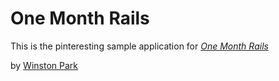 # One Month Rails

This is the pinteresting sample application for
[*One Month Rails*](http://onemonthrails.com)

by [Winston Park](http://www.myfitnesspal.com)